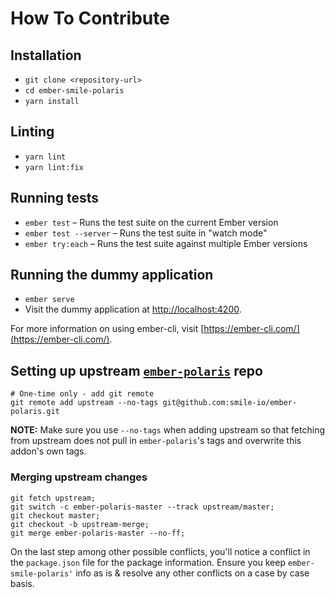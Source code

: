 # How To Contribute

## Installation

* `git clone <repository-url>`
* `cd ember-smile-polaris`
* `yarn install`

## Linting

* `yarn lint`
* `yarn lint:fix`

## Running tests

* `ember test` – Runs the test suite on the current Ember version
* `ember test --server` – Runs the test suite in "watch mode"
* `ember try:each` – Runs the test suite against multiple Ember versions

## Running the dummy application

* `ember serve`
* Visit the dummy application at [http://localhost:4200](http://localhost:4200).

For more information on using ember-cli, visit [https://ember-cli.com/](https://ember-cli.com/).

## Setting up upstream [`ember-polaris`](https://github.com/smile-io/ember-polaris) repo

```shell
# One-time only - add git remote
git remote add upstream --no-tags git@github.com:smile-io/ember-polaris.git

```
**NOTE:** Make sure you use `--no-tags` when adding upstream so that fetching from upstream does not pull in `ember-polaris`'s tags and overwrite this addon's own tags.


### Merging upstream changes

```shell
git fetch upstream;
git switch -c ember-polaris-master --track upstream/master;
git checkout master;
git checkout -b upstream-merge;
git merge ember-polaris-master --no-ff;
```
On the last step among other possible conflicts, you'll notice a conflict in the `package.json` file for the package information. Ensure you keep `ember-smile-polaris'` info as is & resolve any other conflicts on a case by case basis.
